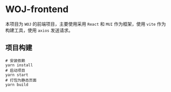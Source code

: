 # WOJ-frontend

本项目为 `WOJ` 的前端项目，主要使用采用 `React` 和 `MUI` 作为框架，使用 `vite` 作为构建工具，使用 `axios` 发送请求。

## 项目构建

```shell
# 安装依赖
yarn install
# 启动项目
yarn start
# 打包为静态页面
yarn build
```
